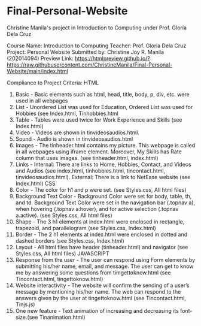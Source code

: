 # Final-Personal-Website
Christine Manila's project in Introduction to Computing under Prof. Gloria Dela Cruz

Course Name: Introduction to Computing
Teacher: Prof. Gloria Dela Cruz
Project: Personal Website
Submitted by: Christine Joy R. Manila (202014094)
Preview Link: https://htmlpreview.github.io/?https://raw.githubusercontent.com/ChristineManila/Final-Personal-Website/main/index.html

Compliance to Project Criteria: 
HTML
1.	Basic - Basic elements such as html, head, title, body, p, div, etc. were used in all webpages	
2.	List - Unordered List was used for Education, Ordered List was used for Hobbies (see Index.html, Tinhobbies.html
3.	Table - Tables were used twice for Work Experience and Skills (see Index.html)
4.	Video - Videos are shown in tinvideosaudios.html.
5.	Sound - Audio is shown in tinvideosaudios.html
6.	Images - The tinheader.html contains my picture. This webpage is called in all webpages using iframe element. Moreover, My Skills has Rate column that uses images. (see tinheader.html, index.html)
7.	Links - Internal: There are links to Home, Hobbies, Contact, and Videos and Audios (see 	index.html, tinhobbies.html, tincontact.html, tinvideosaudios.html). External: There is a link to NetEase website (see Index.html)
CSS
1.	Color - The color for h1 and p were set. (see Styles.css, All html files)
2.	Background Text Color - Background Color were set for body, table, th, and td. Background Text Color were set in the navigation bar (.topnav a), when hovering (.topnav a:hover), and for active selection (.topnav a.active). (see Styles.css, All html files)
3.	Shape - The 3 h1 elements at index.html were enclosed in rectangle, trapezoid, and parallelogram (see  Styles.css, Index.html)
4.	Border - The 2 h1 elements at index.html were enclosed in dotted and dashed borders (see Styles.css, Index.html)
5.	Layout - All html files have header (tinheader.html) and navigator (see Styles.css, All html files)
JAVASCRIPT
1.	Response from the user - The user can respond using Form elements by submitting his/her name, email, and message. The user can get to know me by answering some questions from timgettoknow.html (see Tincontact.html, tingettoknow.html)
2.	Website interactivity - The website will confirm the sending of a user’s message by mentioning his/her name. The web can respond to the answers given by the user at tingettoknow.html (see Tincontact.html, Tinjs.js)
3.	One new feature - Text animation of increasing and decreasing its font-size.(see Tinanimation.html)
  
